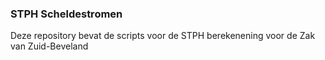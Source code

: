 ### STPH Scheldestromen

Deze repository bevat de scripts voor de STPH berekenening voor de Zak van Zuid-Beveland